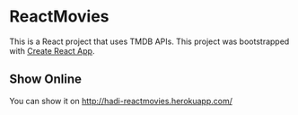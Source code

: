 # ReactMovies

This is a React project that uses TMDB APIs.
This project was bootstrapped with [Create React App](https://github.com/facebook/create-react-app).

## Show Online

You can show it on http://hadi-reactmovies.herokuapp.com/
